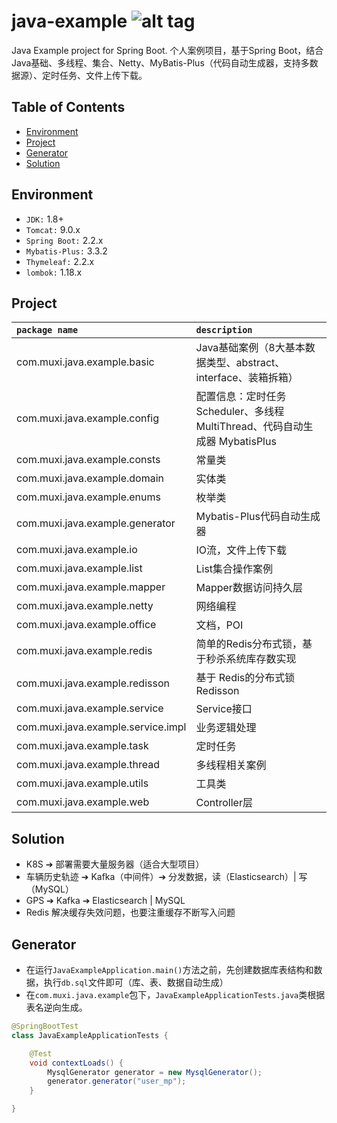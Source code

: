 java-example ![alt tag](https://api.travis-ci.org/phishman3579/java-algorithms-implementation.svg?branch=master)
==============================

Java Example project for Spring Boot. 个人案例项目，基于Spring Boot，结合Java基础、多线程、集合、Netty、MyBatis-Plus（代码自动生成器，支持多数据源）、定时任务、文件上传下载。

## Table of Contents
+ [Environment](https://github.com/loveisontheway/java-example#Environment)
+ [Project](https://github.com/loveisontheway/java-example#Project)
+ [Generator](https://github.com/loveisontheway/java-example#Generator)
+ [Solution](https://github.com/loveisontheway/java-example#Solution)

## Environment
+ `JDK:` 1.8+
+ `Tomcat:` 9.0.x
+ `Spring Boot:` 2.2.x
+ `Mybatis-Plus:` 3.3.2
+ `Thymeleaf:` 2.2.x
+ `lombok:` 1.18.x

## Project
| `package name` | `description` |
| :------ | :------ |
| com.muxi.java.example.basic | Java基础案例（8大基本数据类型、abstract、interface、装箱拆箱） |
| com.muxi.java.example.config | 配置信息：定时任务 Scheduler、多线程 MultiThread、代码自动生成器 MybatisPlus |
| com.muxi.java.example.consts | 常量类 |
| com.muxi.java.example.domain | 实体类 |
| com.muxi.java.example.enums | 枚举类 |
| com.muxi.java.example.generator | Mybatis-Plus代码自动生成器 |
| com.muxi.java.example.io | IO流，文件上传下载 |
| com.muxi.java.example.list | List集合操作案例 |
| com.muxi.java.example.mapper | Mapper数据访问持久层 |
| com.muxi.java.example.netty | 网络编程 |
| com.muxi.java.example.office | 文档，POI |
| com.muxi.java.example.redis | 简单的Redis分布式锁，基于秒杀系统库存数实现 |
| com.muxi.java.example.redisson | 基于 Redis的分布式锁 Redisson |
| com.muxi.java.example.service | Service接口 |
| com.muxi.java.example.service.impl | 业务逻辑处理 |
| com.muxi.java.example.task | 定时任务 |
| com.muxi.java.example.thread | 多线程相关案例 |
| com.muxi.java.example.utils | 工具类 |
| com.muxi.java.example.web | Controller层 |

## Solution
+ K8S ➔ 部署需要大量服务器（适合大型项目）
+ 车辆历史轨迹 ➔ Kafka（中间件）➔ 分发数据，读（Elasticsearch）| 写（MySQL）
+ GPS ➔ Kafka ➔ Elasticsearch | MySQL
+ Redis 解决缓存失效问题，也要注重缓存不断写入问题

## Generator
- 在运行`JavaExampleApplication.main()`方法之前，先创建数据库表结构和数据，执行`db.sql`文件即可（库、表、数据自动生成）
- 在`com.muxi.java.example`包下，`JavaExampleApplicationTests.java`类根据表名逆向生成。
```java
@SpringBootTest
class JavaExampleApplicationTests {

	@Test
	void contextLoads() {
		MysqlGenerator generator = new MysqlGenerator();
		generator.generator("user_mp");
	}

}
```